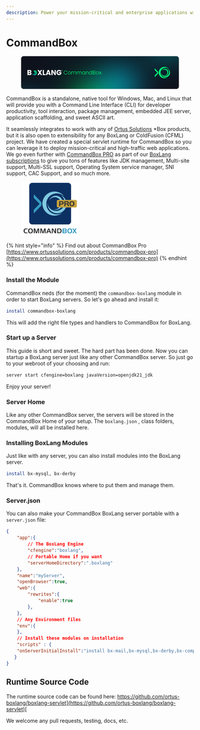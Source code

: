 ```yaml
---
description: Power your mission-critical and enterprise applications with CommandBox
---
```


# CommandBox

<figure><img src="../../.gitbook/assets/commandbox.png" alt=""><figcaption></figcaption></figure>

CommandBox is a standalone, native tool for Windows, Mac, and Linux that will provide you with a Command Line Interface (CLI) for developer productivity, tool interaction, package management, embedded JEE server, application scaffolding, and sweet ASCII art.&#x20;

It seamlessly integrates to work with any of [Ortus Solutions](http://www.ortussolutions.com/products) \*Box products, but it is also open to extensibility for any BoxLang or ColdFusion (CFML) project.  We have created a special servlet runtime for CommandBox so you can leverage it to deploy mission-critical and high-traffic web applications.  We go even further with [CommandBox PRO](https://www.ortussolutions.com/products/commandbox-pro) as part of our [BoxLang subscriptions](https://boxlang.io/plans) to give you tons of features like JDK management, Multi-site support, Multi-SSL support, Operating System service manager, SNI support, CAC Support, and so much more.

<figure><img src="../../.gitbook/assets/image (1).png" alt="" width="156"><figcaption></figcaption></figure>

{% hint style="info" %}
Find out about CommandBox Pro [https://www.ortussolutions.com/products/commandbox-pro](https://www.ortussolutions.com/products/commandbox-pro)
{% endhint %}

### Install the Module <a href="#versioning" id="versioning"></a>

CommandBox neds (for the moment) the `commandbox-boxlang` module in order to start BoxLang servers.  So let's go ahead and install it:

```bash
install commandbox-boxlang
```

This will add the right file types and handlers to CommandBox for BoxLang.

### Start up a Server

This guide is short and sweet.  The hard part has been done.  Now you can startup a BoxLang server just like any other CommandBox server.  So just go to your webroot of your choosing and run:

```bash
server start cfengine=boxlang javaVersion=openjdk21_jdk
```

Enjoy your server!

### Server Home

Like any other CommandBox server, the servers will be stored in the CommandBox Home of your setup.  The `boxlang.json` , class folders, modules, will all be installed here.

### Installing BoxLang Modules

Just like with any server, you can also install modules into the BoxLang server.

```bash
install bx-mysql, bx-derby
```

That's it. CommandBox knows where to put them and manage them.

### Server.json

You can also make your CommandBox BoxLang server portable with a `server.json` file:

```json
{
    "app":{
        // The BoxLang Engine
        "cfengine":"boxlang",
        // Portable Home if you want
        "serverHomeDirectory":".boxlang"
    },
    "name":"myServer",
    "openBrowser":true,
    "web":{
        "rewrites":{
            "enable":true
        },
    },
    // Any Environment files
    "env":{
    },
    // Install these modules on installation
    "scripts" : {
 	"onServerInitialInstall":"install bx-mail,bx-mysql,bx-derby,bx-compat"
   }
}

```

## Runtime Source Code

The runtime source code can be found here: [https://github.com/ortus-boxlang/boxlang-servlet](https://github.com/ortus-boxlang/boxlang-servlet)[ ](https://github.com/ortus-boxlang/boxlang-servlet)

We welcome any pull requests, testing, docs, etc.
